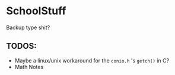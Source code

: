 # SchoolStuff

Backup type shit?

## TODOS:

- Maybe a linux/unix workaround for the `conio.h` 's `getch()` in C?
- Math Notes

